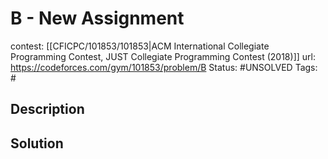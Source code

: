 # B - New Assignment

contest: [[CFICPC/101853/101853|ACM International Collegiate Programming Contest, JUST Collegiate Programming Contest (2018)]]
url: https://codeforces.com/gym/101853/problem/B
Status: #UNSOLVED
Tags: #

## Description

## Solution

